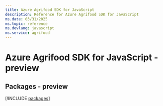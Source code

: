 ```yaml
---
title: Azure Agrifood SDK for JavaScript
description: Reference for Azure Agrifood SDK for JavaScript
ms.date: 03/31/2025
ms.topic: reference
ms.devlang: javascript
ms.service: agrifood
---
```

# Azure Agrifood SDK for JavaScript - preview
## Packages - preview
[!INCLUDE [packages](agrifood-index.md)]